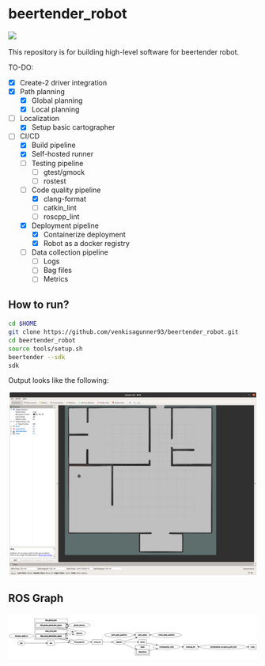 # beertender_robot 

[![](https://github.com/venkisagunner93/beertender_robot/workflows/CI/badge.svg)](https://github.com/venkisagunner93/beertender_robot/actions)

This repository is for building high-level software for beertender robot.

TO-DO:

- [x] Create-2 driver integration
- [x] Path planning
    - [x] Global planning
    - [x] Local planning
- [ ] Localization
    - [x] Setup basic cartographer
- [ ] CI/CD
    - [x] Build pipeline
    - [x] Self-hosted runner
    - [ ] Testing pipeline
        - [ ] gtest/gmock
        - [ ] rostest 
    - [ ] Code quality pipeline
        - [x] clang-format
        - [ ] catkin_lint
        - [ ] roscpp_lint
    - [x] Deployment pipeline
        - [x] Containerize deployment
        - [x] Robot as a docker registry 
    - [ ] Data collection pipeline
        - [ ] Logs
        - [ ] Bag files
        - [ ] Metrics

## How to run?

```sh
cd $HOME
git clone https://github.com/venkisagunner93/beertender_robot.git
cd beertender_robot
source tools/setup.sh
beertender --sdk
sdk
```

Output looks like the following:

![rviz](.images/rviz.png)

## ROS Graph

![ros_graph](.images/ros_graph.png)